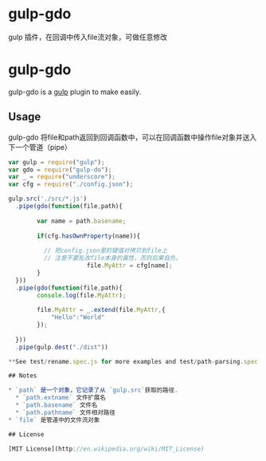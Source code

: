 # gulp-gdo
gulp 插件，在回调中传入file流对象，可做任意修改
# gulp-gdo

gulp-gdo is a [gulp](https://github.com/shijinyu/gulp-gdo) plugin to make easily.
## Usage

gulp-gdo 将file和path返回到回调函数中，可以在回调函数中操作file对象并送入下一个管道（pipe）

```javascript
var gulp = require("gulp");
var gdo = require("gulp-do");
var _ = require("underscore");
var cfg = require("./config.json");

gulp.src('./src/*.js')
  .pipe(gdo(function(file,path){
  
        var name = path.basename;
        
        if(cfg.hasOwnProperty(name)){
        
          // 把config.json里的键值对拷贝到file上
          // 注意不要乱改file本身的属性，否则后果自负。
				      file.MyAttr = cfg[name];
        }
  }))
  .pipe(gdo(function(file,path){
        console.log(file.MyAttr);
        
        file.MyAttr = _.extend(file.MyAttr,{
            "Hello":"World"
        });
        
  }))
  .pipe(gulp.dest("./dist"))

**See test/rename.spec.js for more examples and test/path-parsing.spec.js for hairy details.**

## Notes

* `path` 是一个对象，它记录了从 `gulp.src`获取的路径.
  * `path.extname` 文件扩展名
  * `path.basename` 文件名
  * `path.pathname` 文件相对路径
* `file` 是管道中的文件流对象

## License

[MIT License](http://en.wikipedia.org/wiki/MIT_License)
